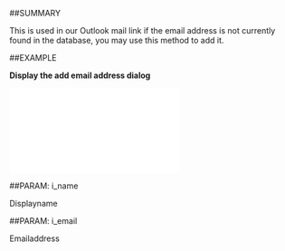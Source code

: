 
##SUMMARY


This is used in our Outlook mail link if the email address is not currently found in the database, you may use this method to add it.



##EXAMPLE

**Display the add email address dialog**



![](..\..\Examples\vbs\Application.AddEmailAddress.vbs.txt)


##PARAM: i_name

Displayname


##PARAM: i_email

Emailaddress

